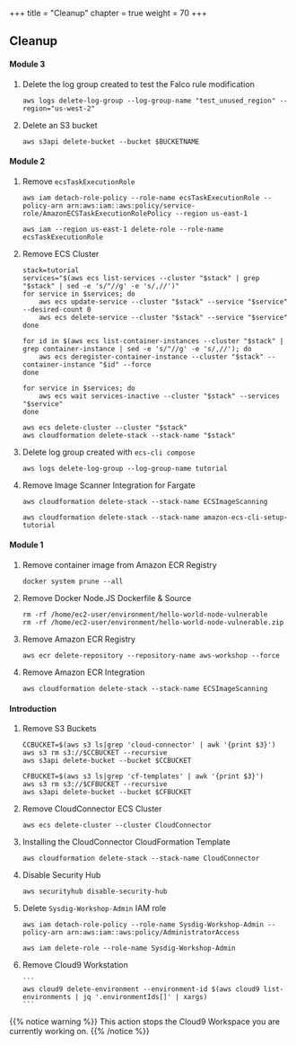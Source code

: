 +++
title = "Cleanup"
chapter = true
weight = 70
+++

## Cleanup
#### Module 3
1. Delete the log group created to test the Falco rule modification

    ```
    aws logs delete-log-group --log-group-name "test_unused_region" --region="us-west-2"
    ```

1. Delete an S3 bucket

    ```
    aws s3api delete-bucket --bucket $BUCKETNAME
    ```

#### Module 2
1. Remove `ecsTaskExecutionRole`

    ```
    aws iam detach-role-policy --role-name ecsTaskExecutionRole --policy-arn arn:aws:iam::aws:policy/service-role/AmazonECSTaskExecutionRolePolicy --region us-east-1

    aws iam --region us-east-1 delete-role --role-name ecsTaskExecutionRole
    ```

1. Remove ECS Cluster

    ```
    stack=tutorial
    services="$(aws ecs list-services --cluster "$stack" | grep "$stack" | sed -e 's/"//g' -e 's/,//')"
    for service in $services; do
        aws ecs update-service --cluster "$stack" --service "$service" --desired-count 0
        aws ecs delete-service --cluster "$stack" --service "$service"
    done

    for id in $(aws ecs list-container-instances --cluster "$stack" | grep container-instance | sed -e 's/"//g' -e 's/,//'); do
        aws ecs deregister-container-instance --cluster "$stack" --container-instance "$id" --force
    done

    for service in $services; do
        aws ecs wait services-inactive --cluster "$stack" --services "$service"
    done

    aws ecs delete-cluster --cluster "$stack"
    aws cloudformation delete-stack --stack-name "$stack"
    ```

1. Delete log group created with `ecs-cli compose`

    ```
    aws logs delete-log-group --log-group-name tutorial
    ```

1. Remove Image Scanner Integration for Fargate

    ```
    aws cloudformation delete-stack --stack-name ECSImageScanning

    aws cloudformation delete-stack --stack-name amazon-ecs-cli-setup-tutorial
    ```

#### Module 1
1. Remove container image from Amazon ECR Registry
    ```
    docker system prune --all
    ```

1. Remove Docker Node.JS Dockerfile & Source

    ```
    rm -rf /home/ec2-user/environment/hello-world-node-vulnerable
    rm -rf /home/ec2-user/environment/hello-world-node-vulnerable.zip
    ```

    <!-- **TrainingNote** Check This works. ECRImageScanning stack still in account -->
    <!-- https://sysdigworkshop.s3.amazonaws.com/cloud-connector-unique-bucket.yaml -->

1. Remove Amazon ECR Registry

    ```
    aws ecr delete-repository --repository-name aws-workshop --force
    ```

1. Remove Amazon ECR Integration

    ```
    aws cloudformation delete-stack --stack-name ECSImageScanning
    ```


#### Introduction
1. Remove S3 Buckets

    ```
    CCBUCKET=$(aws s3 ls|grep 'cloud-connector' | awk '{print $3}')
    aws s3 rm s3://$CCBUCKET --recursive
    aws s3api delete-bucket --bucket $CCBUCKET

    CFBUCKET=$(aws s3 ls|grep 'cf-templates' | awk '{print $3}')
    aws s3 rm s3://$CFBUCKET --recursive
    aws s3api delete-bucket --bucket $CFBUCKET
    ```
1. Remove CloudConnector ECS Cluster

    ```
    aws ecs delete-cluster --cluster CloudConnector
    ```

1. Installing the CloudConnector CloudFormation Template

    ```
    aws cloudformation delete-stack --stack-name CloudConnector
    ```

1. Disable Security Hub

    ```
    aws securityhub disable-security-hub
    ```

1. Delete `Sysdig-Workshop-Admin` IAM role

     ```
     aws iam detach-role-policy --role-name Sysdig-Workshop-Admin --policy-arn arn:aws:iam::aws:policy/AdministratorAccess

     aws iam delete-role --role-name Sysdig-Workshop-Admin
     ```


1. Remove Cloud9 Workstation

       ```
       aws cloud9 delete-environment --environment-id $(aws cloud9 list-environments | jq '.environmentIds[]' | xargs)
       ```

{{% notice warning %}}
This action stops the Cloud9 Workspace you are currently working on.
{{% /notice %}}
